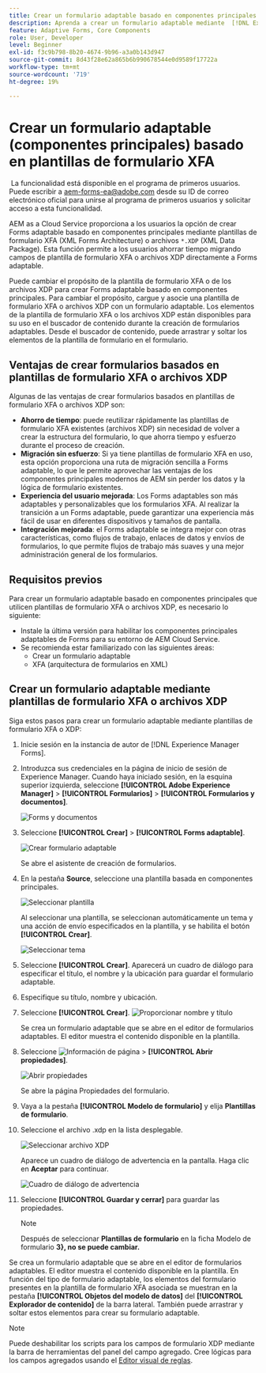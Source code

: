 ```yaml
---
title: Crear un formulario adaptable basado en componentes principales mediante plantillas de formulario XFA
description: Aprenda a crear un formulario adaptable mediante  [!DNL Experience Manager Forms] plantillas de formulario XFA o archivos XDP.
feature: Adaptive Forms, Core Components
role: User, Developer
level: Beginner
exl-id: f3c9b798-8b20-4674-9b96-a3a0b143d947
source-git-commit: 8d43f28e62a865b6b990678544e0d9589f17722a
workflow-type: tm+mt
source-wordcount: '719'
ht-degree: 19%

---
```


# Crear un formulario adaptable (componentes principales) basado en plantillas de formulario XFA

<span class="preview"> La funcionalidad está disponible en el programa de primeros usuarios. Puede escribir a aem-forms-ea@adobe.com desde su ID de correo electrónico oficial para unirse al programa de primeros usuarios y solicitar acceso a esta funcionalidad. </span>

AEM as a Cloud Service proporciona a los usuarios la opción de crear Forms adaptable basado en componentes principales mediante plantillas de formulario XFA (XML Forms Architecture) o archivos `*.XDP` (XML Data Package). Esta función permite a los usuarios ahorrar tiempo migrando campos de plantilla de formulario XFA o archivos XDP directamente a Forms adaptable.

Puede cambiar el propósito de la plantilla de formulario XFA o de los archivos XDP para crear Forms adaptable basado en componentes principales. Para cambiar el propósito, cargue y asocie una plantilla de formulario XFA o archivos XDP con un formulario adaptable. Los elementos de la plantilla de formulario XFA o los archivos XDP están disponibles para su uso en el buscador de contenido durante la creación de formularios adaptables. Desde el buscador de contenido, puede arrastrar y soltar los elementos de la plantilla de formulario en el formulario.

## Ventajas de crear formularios basados en plantillas de formulario XFA o archivos XDP

Algunas de las ventajas de crear formularios basados en plantillas de formulario XFA o archivos XDP son:

* **Ahorro de tiempo**: puede reutilizar rápidamente las plantillas de formulario XFA existentes (archivos XDP) sin necesidad de volver a crear la estructura del formulario, lo que ahorra tiempo y esfuerzo durante el proceso de creación.
* **Migración sin esfuerzo**: Si ya tiene plantillas de formulario XFA en uso, esta opción proporciona una ruta de migración sencilla a Forms adaptable, lo que le permite aprovechar las ventajas de los componentes principales modernos de AEM sin perder los datos y la lógica de formulario existentes.
* **Experiencia del usuario mejorada**: Los Forms adaptables son más adaptables y personalizables que los formularios XFA. Al realizar la transición a un Forms adaptable, puede garantizar una experiencia más fácil de usar en diferentes dispositivos y tamaños de pantalla.
* **Integración mejorada**: el Forms adaptable se integra mejor con otras características, como flujos de trabajo, enlaces de datos y envíos de formularios, lo que permite flujos de trabajo más suaves y una mejor administración general de los formularios.

## Requisitos previos

Para crear un formulario adaptable basado en componentes principales que utilicen plantillas de formulario XFA o archivos XDP, es necesario lo siguiente:

* Instale la última versión para habilitar los componentes principales adaptables de Forms para su entorno de AEM Cloud Service.
* Se recomienda estar familiarizado con las siguientes áreas:
   * Crear un formulario adaptable
   * XFA (arquitectura de formularios en XML)

## Crear un formulario adaptable mediante plantillas de formulario XFA o archivos XDP

Siga estos pasos para crear un formulario adaptable mediante plantillas de formulario XFA o XDP:

1. Inicie sesión en la instancia de autor de [!DNL Experience Manager Forms].
1. Introduzca sus credenciales en la página de inicio de sesión de Experience Manager. Cuando haya iniciado sesión, en la esquina superior izquierda, seleccione **[!UICONTROL Adobe Experience Manager]** > **[!UICONTROL Formularios]** > **[!UICONTROL Formularios y documentos]**.

   ![Forms y documentos](/help/forms/assets/create-fdm.png)

1. Seleccione **[!UICONTROL Crear]** > **[!UICONTROL Forms adaptable]**.

   ![Crear formulario adaptable](/help/forms/assets/create-af.png)

   Se abre el asistente de creación de formularios.
1. En la pestaña **Source**, seleccione una plantilla basada en componentes principales.

   ![Seleccionar plantilla](/help/forms/assets/select-template.png)

   Al seleccionar una plantilla, se seleccionan automáticamente un tema y una acción de envío especificados en la plantilla, y se habilita el botón **[!UICONTROL Crear]**.

   ![Seleccionar tema](/help/forms/assets/select-form-theme.png)

1. Seleccione **[!UICONTROL Crear]**. Aparecerá un cuadro de diálogo para especificar el título, el nombre y la ubicación para guardar el formulario adaptable.
1. Especifique su título, nombre y ubicación.
1. Seleccione **[!UICONTROL Crear]**.
   ![Proporcionar nombre y título](/help/forms/assets/create-form.png)

   Se crea un formulario adaptable que se abre en el editor de formularios adaptables. El editor muestra el contenido disponible en la plantilla.
1. Seleccione ![Información de página](/help/forms/assets/Smock_Properties_18_N.svg) > **[!UICONTROL Abrir propiedades]**.

   ![Abrir propiedades](/help/forms/assets/form-properties.png)

   Se abre la página Propiedades del formulario.
1. Vaya a la pestaña **[!UICONTROL Modelo de formulario]** y elija **Plantillas de formulario**.
1. Seleccione el archivo .xdp en la lista desplegable.

   ![Seleccionar archivo XDP](/help/forms/assets/select-xdp-file.png)

   Aparece un cuadro de diálogo de advertencia en la pantalla. Haga clic en **Aceptar** para continuar.

   ![Cuadro de diálogo de advertencia](/help/forms/assets/fdm-warning.png)

1. Seleccione **[!UICONTROL Guardar y cerrar]** para guardar las propiedades.

   >[!NOTE]
   >
   > Después de seleccionar **Plantillas de formulario** en la ficha Modelo de formulario **3&rbrace;, no se puede cambiar.**


Se crea un formulario adaptable que se abre en el editor de formularios adaptables. El editor muestra el contenido disponible en la plantilla.  En función del tipo de formulario adaptable, los elementos del formulario presentes en la plantilla de formulario XFA asociada se muestran en la pestaña **[!UICONTROL Objetos del modelo de datos]** del **[!UICONTROL Explorador de contenido]** de la barra lateral. También puede arrastrar y soltar estos elementos para crear su formulario adaptable.

>[!NOTE]
>
> Puede deshabilitar los scripts para los campos de formulario XDP mediante la barra de herramientas del panel del campo agregado. Cree lógicas para los campos agregados usando el [Editor visual de reglas](/help/forms/rule-editor-core-components.md).

